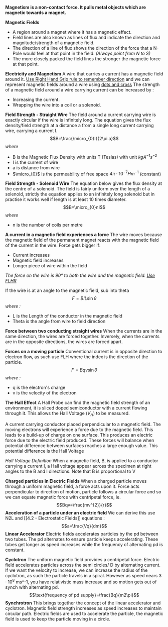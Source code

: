 **Magnetism is a non-contact force. It pulls metal objects which are magnetic towards a magnet.**

**Magnetic Fields**
- A region around a magnet where it has a magnetic effect.
- Field lines are also known as lines of flux and indicate the direction and magnitude/strength of a magnetic field.
- The direction of a line of flux shows the direction of the force that a N-Pole would feel at that point in the field. *(Always point from N to S)*
- The more closely packed the field lines the stronger the magnetic force at that point.

**Electricity and Magnetism**
A wire that carries a current has a magnetic field around it. [Use Right Hand Grip rule to remember direction](https://mammothmemory.net/images/user/base/Physics/magnets/wires%20and%20magnetic%20fields/the-right-hand-rule-of-electromagnetism.26c69f0.jpg) and we can represent magnetic fields around a wire using [dots and cross](https://cdn.savemyexams.com/uploads/2021/04/20.1-Direction-of-B-field.png)
The strength of a magnetic field around a wire carrying current can be increased by :
- Increasing the current.
- Wrapping the wire into a coil or a solenoid.

**Field Strength - Straight Wire**
The field around a current carrying wire is exactly circular if the wire is infinitely long. The equation gives the flux density/field strength at a distance a from a single long current carrying wire, carrying a current I.
$$B=\frac{\micro_{0}I}{2\pi a}$$
*where*
- B is the Magnetic Flux Density with units T (Teslas) with unit $kgA^{-1}s^{-2}$
- I is the current of wire 
- a is distance from wire
- $\micro_{0}$ is the permeability of free space $4\pi\cdot10^{-7}Hm^{-1}$ (constant)

**Field Strength - Solenoid Wire**
The equation below gives the flux density at the centre of a solenoid. The field is fairly uniform over the length of a solenoid, strictly the equation applies to an infinitely long solenoid but in practise it works well if length is at least 10 times diameter.
$$B=\micro_{0}nI$$
*where*
- n is the number of coils per metre

**A current in a magnetic field experiences a force**
The wire moves because the magnetic field of the permanent magnet reacts with the magnetic field of the current in the wire. 
Force gets bigger if:
- Current increases
- Magnetic field increases
- Longer piece of wire within the field

*The force on the wire is 90° to both the wire and the magnetic field. [Use FLHR](https://cdn1.byjus.com/wp-content/uploads/2020/01/Fleming%E2%80%99s-Left-Hand-Rule.png)*

If the wire is at an angle to the magnetic field, sub into theta
$$F=BIL\sin\theta$$
*where :*
- L is the Length of the conductor in the magnetic field 
- Theta is the angle from wire to field direction

**Force between two conducting straight wires**
When the currents are in the same direction, the wires are forced together. Inversely, when the currents are in the opposite directions, the wires are forced apart.

**Forces on a moving particle**
Conventional current is in opposite direction to electron flow, as such use FLH where the index is the direction of the particle.
$$F=Bqv\sin\theta$$
*where :*
- q is the electron's charge 
- v is the velocity of the electron 

**The Hall Effect**
A Hall Probe can find the magnetic field strength of an environment, it is sliced doped semiconductor with a current flowing through it. This allows the Hall Voltage ($V_{H}$) to be measured.

A current carrying conductor placed perpendicular to a magnetic field. The moving electrons will experience a force due to the magnetic field. This leads to a build-up of charge on one surface. This produces an electric force due to the electric field produced. These forces will balance when potential difference between surfaces reaches a large enough value. This potential difference is the Hall Voltage

*Hall Voltage Definition*
When a magnetic field, B, is applied to a conductor carrying a current I, a Hall voltage appear across the specimen at right angles to the B and I directions. Note that B is proportional to V

**Charged particles in Electric Fields**
When a charged particle moves through a uniform magnetic field, a force acts upon it. Force acts perpendicular to direction of motion, particle follows a circular force and so we can equate magnetic force with centripetal force, ie.$$Bqv=\frac{mv^{2}}{r}$$
**Acceleration of a particle under an electric field**
We can derive this use N2L and [[4.2 - Electrostatic Fields]] equations : 
$$a=\frac{Vq}{dm}$$
**Linear Accelerator**
Electric fields accelerates particles by the pd between two tubes. The pd alternates to ensure particle keeps accelerating. These tubes get longer as speed increases while the frequency of alternating pd is constant.

**Cyclotron**
The uniform magnetic field provides a centripetal force. Electric field accelerates particles across the semi circles/ D by alternating current. If we want the velocity to increase, we can increase the radius of the cyclotron, as such the particle travels in a spiral. However as speed nears $3\cdot10^{8}$ ms^-1, you have relativistic mass increase and so motion gets out of synch with alternating pd.$$\text{frequency of pd supply}=\frac{Bq}{m2\pi}$$
**Synchrotron**
This brings together the concept of the linear accelerator and cyclotron. Magnetic field strength increases as speed increases to maintain circular path. Electric fields are used to accelerate the particle, the magnetic field is used to keep the particle moving in a circle.